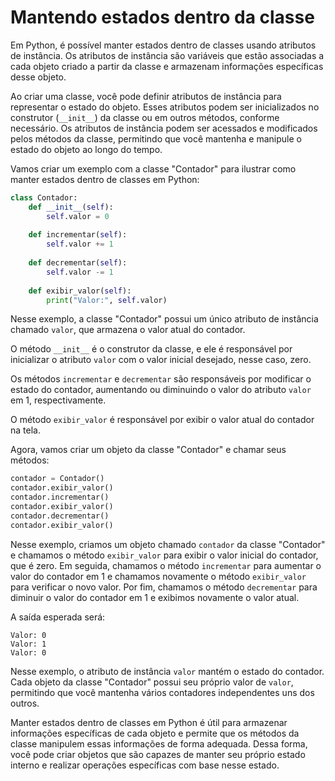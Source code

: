 # Mantendo estados dentro da classe

Em Python, é possível manter estados dentro de classes usando atributos de instância. Os atributos de instância são variáveis que estão associadas a cada objeto criado a partir da classe e armazenam informações específicas desse objeto.

Ao criar uma classe, você pode definir atributos de instância para representar o estado do objeto. Esses atributos podem ser inicializados no construtor (`__init__`) da classe ou em outros métodos, conforme necessário. Os atributos de instância podem ser acessados e modificados pelos métodos da classe, permitindo que você mantenha e manipule o estado do objeto ao longo do tempo.

Vamos criar um exemplo com a classe "Contador" para ilustrar como manter estados dentro de classes em Python:

```python
class Contador:
    def __init__(self):
        self.valor = 0
    
    def incrementar(self):
        self.valor += 1
    
    def decrementar(self):
        self.valor -= 1
    
    def exibir_valor(self):
        print("Valor:", self.valor)
```

Nesse exemplo, a classe "Contador" possui um único atributo de instância chamado `valor`, que armazena o valor atual do contador.

O método `__init__` é o construtor da classe, e ele é responsável por inicializar o atributo `valor` com o valor inicial desejado, nesse caso, zero.

Os métodos `incrementar` e `decrementar` são responsáveis por modificar o estado do contador, aumentando ou diminuindo o valor do atributo `valor` em 1, respectivamente.

O método `exibir_valor` é responsável por exibir o valor atual do contador na tela.

Agora, vamos criar um objeto da classe "Contador" e chamar seus métodos:

```python
contador = Contador()
contador.exibir_valor()
contador.incrementar()
contador.exibir_valor()
contador.decrementar()
contador.exibir_valor()
```

Nesse exemplo, criamos um objeto chamado `contador` da classe "Contador" e chamamos o método `exibir_valor` para exibir o valor inicial do contador, que é zero. Em seguida, chamamos o método `incrementar` para aumentar o valor do contador em 1 e chamamos novamente o método `exibir_valor` para verificar o novo valor. Por fim, chamamos o método `decrementar` para diminuir o valor do contador em 1 e exibimos novamente o valor atual.

A saída esperada será:

```
Valor: 0
Valor: 1
Valor: 0
```

Nesse exemplo, o atributo de instância `valor` mantém o estado do contador. Cada objeto da classe "Contador" possui seu próprio valor de `valor`, permitindo que você mantenha vários contadores independentes uns dos outros.

Manter estados dentro de classes em Python é útil para armazenar informações específicas de cada objeto e permite que os métodos da classe manipulem essas informações de forma adequada. Dessa forma, você pode criar objetos que são capazes de manter seu próprio estado interno e realizar operações específicas com base nesse estado.